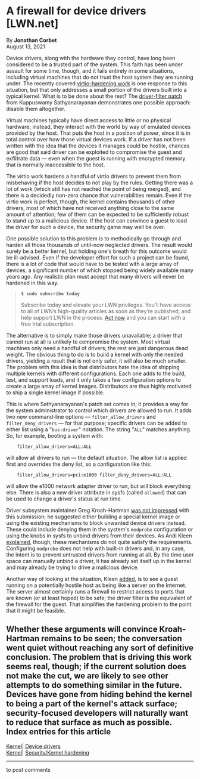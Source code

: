 # A firewall for device drivers [LWN.net]

By **Jonathan Corbet**  
August 13, 2021 

Device drivers, along with the hardware they control, have long been considered to be a trusted part of the system. This faith has been under assault for some time, though, and it fails entirely in some situations, including virtual machines that do not trust the host system they are running under. The recently covered [virtio-hardening work](/Articles/865216/) is one response to this situation, but that only addresses a small portion of the drivers built into a typical kernel. What is to be done about the rest? The [driver-filter patch](/ml/linux-kernel/20210804174322.2898409-1-sathyanarayanan.kuppuswamy@linux.intel.com/) from Kuppuswamy Sathyanarayanan demonstrates one possible approach: disable them altogether. 

Virtual machines typically have direct access to little or no physical hardware; instead, they interact with the world by way of emulated devices provided by the host. That puts the host in a position of power, since it is in total control over how those virtual devices work. If a driver has not been written with the idea that the devices it manages could be hostile, chances are good that said driver can be exploited to compromise the guest and exfiltrate data — even when the guest is running with encrypted memory that is normally inaccessible to the host. 

The virtio work hardens a handful of virtio drivers to prevent them from misbehaving if the host decides to not play by the rules. Getting there was a lot of work (which still has not reached the point of being merged), and there is a decidedly non-zero chance that vulnerabilities remain. Even if the virtio work is perfect, though, the kernel contains thousands of other drivers, most of which have not received anything close to the same amount of attention; few of them can be expected to be sufficiently robust to stand up to a malicious device. If the host can convince a guest to load the driver for such a device, the security game may well be over. 

One possible solution to this problem is to methodically go through and harden all those thousands of until-now neglected drivers. The result would surely be a better kernel, but holding one's breath for this outcome would be ill-advised. Even if the developer effort for such a project can be found, there is a lot of code that would have to be tested with a large array of devices, a significant number of which stopped being widely available many years ago. Any realistic plan must accept that many drivers will never be hardened in this way. 

> **`$ sudo subscribe today`**
> 
> Subscribe today and elevate your LWN privileges. You’ll have access to all of LWN’s high-quality articles as soon as they’re published, and help support LWN in the process. [Act now](https://lwn.net/Promo/nst-sudo/claim) and you can start with a free trial subscription. 

The alternative is to simply make those drivers unavailable; a driver that cannot run at all is unlikely to compromise the system. Most virtual machines only need a handful of drivers; the rest are just dangerous dead weight. The obvious thing to do is to build a kernel with only the needed drivers, yielding a result that is not only safer, it will also be much smaller. The problem with this idea is that distributors hate the idea of shipping multiple kernels with different configurations. Each one adds to the build, test, and support loads, and it only takes a few configuration options to create a large array of kernel images. Distributors are thus highly motivated to ship a single kernel image if possible. 

This is where Sathyanarayanan's patch set comes in; it provides a way for the system administrator to control which drivers are allowed to run. It adds two new command-line options — `filter_allow_drivers` and `filter_deny_drivers` — for that purpose; specific drivers can be added to either list using a "`bus:driver`" notation. The string "`ALL`" matches anything. So, for example, booting a system with: 
    
    
        filter_allow_drivers=ALL:ALL
    

will allow all drivers to run — the default situation. The allow list is applied first and overrides the deny list, so a configuration like this: 
    
    
        filter_allow_drivers=pci:e1000 filter_deny_drivers=ALL:ALL
    

will allow the e1000 network adapter driver to run, but will block everything else. There is also a new driver attribute in sysfs (called `allowed`) that can be used to change a driver's status at run time. 

Driver subsystem maintainer Greg Kroah-Hartman [was not impressed](/ml/linux-kernel/YQrqhYEL64CSLRTy@kroah.com/) with this submission; he suggested either building a special kernel image or using the existing mechanisms to block unwanted device drivers instead. These could include denying them in the system's `modprobe` configuration or using the knobs in sysfs to unbind drivers from their devices. As Andi Kleen [explained](/ml/linux-kernel/f2b1d564-8174-f8e9-9fee-12e938c6d846@linux.intel.com/), though, these mechanisms do not quite satisfy the requirements. Configuring `modprobe` does not help with built-in drivers and, in any case, the intent is to prevent untrusted drivers from running at all. By the time user space can manually unbind a driver, it has already set itself up in the kernel and may already be trying to drive a malicious device. 

Another way of looking at the situation, Kleen [added](/ml/linux-kernel/e96bc698-89ca-3c67-d0ba-adecc50e8a53@linux.intel.com/), is to see a guest running on a potentially hostile host as being like a server on the Internet. The server almost certainly runs a firewall to restrict access to ports that are known (or at least hoped) to be safe; the driver filter is the equivalent of the firewall for the guest. That simplifies the hardening problem to the point that it might be feasible. 

Whether these arguments will convince Kroah-Hartman remains to be seen; the conversation went quiet without reaching any sort of definitive conclusion. The problem that is driving this work seems real, though; if the current solution does not make the cut, we are likely to see other attempts to do something similar in the future. Devices have gone from hiding behind the kernel to being a part of the kernel's attack surface; security-focused developers will naturally want to reduce that surface as much as possible.  
Index entries for this article  
---  
[Kernel](/Kernel/Index)| [Device drivers](/Kernel/Index#Device_drivers)  
[Kernel](/Kernel/Index)| [Security/Kernel hardening](/Kernel/Index#Security-Kernel_hardening)  
  


* * *

to post comments 
